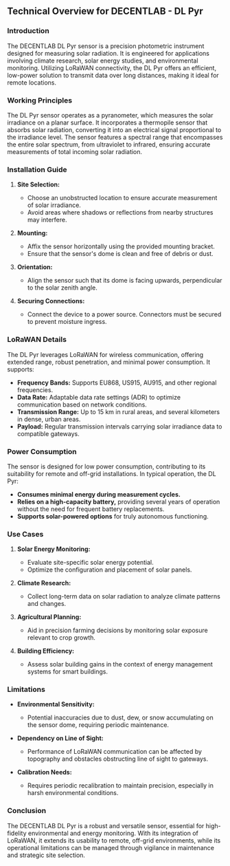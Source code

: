 ## Technical Overview for DECENTLAB - DL Pyr

### Introduction
The DECENTLAB DL Pyr sensor is a precision photometric instrument designed for measuring solar radiation. It is engineered for applications involving climate research, solar energy studies, and environmental monitoring. Utilizing LoRaWAN connectivity, the DL Pyr offers an efficient, low-power solution to transmit data over long distances, making it ideal for remote locations.

### Working Principles
The DL Pyr sensor operates as a pyranometer, which measures the solar irradiance on a planar surface. It incorporates a thermopile sensor that absorbs solar radiation, converting it into an electrical signal proportional to the irradiance level. The sensor features a spectral range that encompasses the entire solar spectrum, from ultraviolet to infrared, ensuring accurate measurements of total incoming solar radiation.

### Installation Guide
1. **Site Selection:**
   - Choose an unobstructed location to ensure accurate measurement of solar irradiance.
   - Avoid areas where shadows or reflections from nearby structures may interfere.

2. **Mounting:**
   - Affix the sensor horizontally using the provided mounting bracket.
   - Ensure that the sensor's dome is clean and free of debris or dust.

3. **Orientation:**
   - Align the sensor such that its dome is facing upwards, perpendicular to the solar zenith angle.
   
4. **Securing Connections:**
   - Connect the device to a power source. Connectors must be secured to prevent moisture ingress.

### LoRaWAN Details
The DL Pyr leverages LoRaWAN for wireless communication, offering extended range, robust penetration, and minimal power consumption. It supports:

- **Frequency Bands:** Supports EU868, US915, AU915, and other regional frequencies.
- **Data Rate:** Adaptable data rate settings (ADR) to optimize communication based on network conditions.
- **Transmission Range:** Up to 15 km in rural areas, and several kilometers in dense, urban areas.
- **Payload:** Regular transmission intervals carrying solar irradiance data to compatible gateways.
  
### Power Consumption
The sensor is designed for low power consumption, contributing to its suitability for remote and off-grid installations. In typical operation, the DL Pyr:

- **Consumes minimal energy during measurement cycles.**
- **Relies on a high-capacity battery,** providing several years of operation without the need for frequent battery replacements.
- **Supports solar-powered options** for truly autonomous functioning.

### Use Cases
1. **Solar Energy Monitoring:**
   - Evaluate site-specific solar energy potential.
   - Optimize the configuration and placement of solar panels.

2. **Climate Research:**
   - Collect long-term data on solar radiation to analyze climate patterns and changes.

3. **Agricultural Planning:**
   - Aid in precision farming decisions by monitoring solar exposure relevant to crop growth.

4. **Building Efficiency:**
   - Assess solar building gains in the context of energy management systems for smart buildings.

### Limitations
- **Environmental Sensitivity:**
  - Potential inaccuracies due to dust, dew, or snow accumulating on the sensor dome, requiring periodic maintenance.
  
- **Dependency on Line of Sight:**
  - Performance of LoRaWAN communication can be affected by topography and obstacles obstructing line of sight to gateways.

- **Calibration Needs:**
  - Requires periodic recalibration to maintain precision, especially in harsh environmental conditions.

### Conclusion
The DECENTLAB DL Pyr is a robust and versatile sensor, essential for high-fidelity environmental and energy monitoring. With its integration of LoRaWAN, it extends its usability to remote, off-grid environments, while its operational limitations can be managed through vigilance in maintenance and strategic site selection.